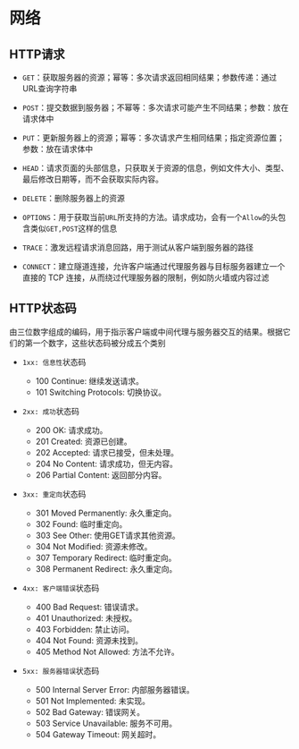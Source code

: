 # 网络


## HTTP请求

- `GET`：获取服务器的资源；幂等：多次请求返回相同结果；参数传递：通过URL查询字符串

- `POST`：提交数据到服务器；不幂等：多次请求可能产生不同结果；参数：放在请求体中

- `PUT`：更新服务器上的资源；幂等：多次请求产生相同结果；指定资源位置；参数：放在请求体中

- `HEAD`：请求页面的头部信息，只获取关于资源的信息，例如文件大小、类型、最后修改日期等，而不会获取实际内容。

- `DELETE`：删除服务器上的资源

- `OPTIONS`：用于获取当前`URL`所支持的方法。请求成功，会有一个`Allow`的头包含类似`GET,POST`这样的信息

- `TRACE`：激发远程请求消息回路，用于测试从客户端到服务器的路径

- `CONNECT`：建立隧道连接，允许客户端通过代理服务器与目标服务器建立一个直接的 TCP 连接，从而绕过代理服务器的限制，例如防火墙或内容过滤

## HTTP状态码

由三位数字组成的编码，用于指示客户端或中间代理与服务器交互的结果。根据它们的第一个数字，这些状态码被分成五个类别

- `1xx: 信息性`状态码

  - 100 Continue: 继续发送请求。
  - 101 Switching Protocols: 切换协议。

- `2xx: 成功`状态码

  - 200 OK: 请求成功。
  - 201 Created: 资源已创建。
  - 202 Accepted: 请求已接受，但未处理。
  - 204 No Content: 请求成功，但无内容。
  - 206 Partial Content: 返回部分内容。

- `3xx: 重定向`状态码

  - 301 Moved Permanently: 永久重定向。
  - 302 Found: 临时重定向。
  - 303 See Other: 使用GET请求其他资源。
  - 304 Not Modified: 资源未修改。
  - 307 Temporary Redirect: 临时重定向。
  - 308 Permanent Redirect: 永久重定向。

- `4xx: 客户端错误`状态码

  - 400 Bad Request: 错误请求。
  - 401 Unauthorized: 未授权。
  - 403 Forbidden: 禁止访问。
  - 404 Not Found: 资源未找到。
  - 405 Method Not Allowed: 方法不允许。

- `5xx: 服务器错误`状态码

  - 500 Internal Server Error: 内部服务器错误。
  - 501 Not Implemented: 未实现。
  - 502 Bad Gateway: 错误网关。
  - 503 Service Unavailable: 服务不可用。
  - 504 Gateway Timeout: 网关超时。

